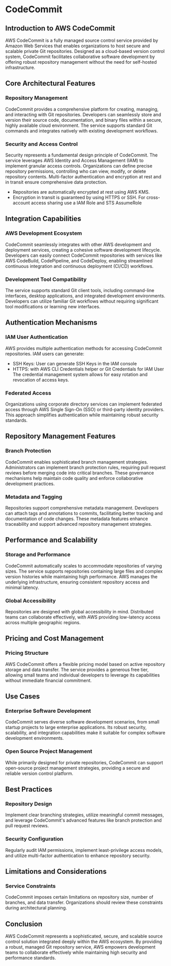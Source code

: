 # CodeCommit

## Introduction to AWS CodeCommit

AWS CodeCommit is a fully managed source control service provided by Amazon Web Services that enables organizations to host secure and scalable private Git repositories. Designed as a cloud-based version control system, CodeCommit facilitates collaborative software development by offering robust repository management without the need for self-hosted infrastructure.

## Core Architectural Features

### Repository Management
CodeCommit provides a comprehensive platform for creating, managing, and interacting with Git repositories. Developers can seamlessly store and version their source code, documentation, and binary files within a secure, highly available cloud environment. The service supports standard Git commands and integrates natively with existing development workflows.

### Security and Access Control
Security represents a fundamental design principle of CodeCommit. The service leverages AWS Identity and Access Management (IAM) to implement granular access controls. Organizations can define precise repository permissions, controlling who can view, modify, or delete repository contents. 
Multi-factor authentication and encryption at rest and in transit ensure comprehensive data protection.
- Repositories are automatically encrypted at rest using AWS KMS.
- Encryption in transit is guaranteed by using HTTPS or SSH.
For cross-account access sharing use a IAM Role and STS AssumeRole

## Integration Capabilities

### AWS Development Ecosystem
CodeCommit seamlessly integrates with other AWS development and deployment services, creating a cohesive software development lifecycle. Developers can easily connect CodeCommit repositories with services like AWS CodeBuild, CodePipeline, and CodeDeploy, enabling streamlined continuous integration and continuous deployment (CI/CD) workflows.

### Development Tool Compatibility
The service supports standard Git client tools, including command-line interfaces, desktop applications, and integrated development environments. Developers can utilize familiar Git workflows without requiring significant tool modifications or learning new interfaces.

## Authentication Mechanisms

### IAM User Authentication
AWS provides multiple authentication methods for accessing CodeCommit repositories. IAM users can generate:
- SSH Keys: User can generate SSH Keys in the IAM console
- HTTPS: with AWS CLI Credentials helper or Git Credentials for IAM User
The credential management system allows for easy rotation and revocation of access keys.


### Federated Access
Organizations using corporate directory services can implement federated access through AWS Single Sign-On (SSO) or third-party identity providers. This approach simplifies authentication while maintaining robust security standards.

## Repository Management Features

### Branch Protection
CodeCommit enables sophisticated branch management strategies. Administrators can implement branch protection rules, requiring pull request reviews before merging code into critical branches. These governance mechanisms help maintain code quality and enforce collaborative development practices.

### Metadata and Tagging
Repositories support comprehensive metadata management. Developers can attach tags and annotations to commits, facilitating better tracking and documentation of code changes. These metadata features enhance traceability and support advanced repository management strategies.

## Performance and Scalability

### Storage and Performance
CodeCommit automatically scales to accommodate repositories of varying sizes. The service supports repositories containing large files and complex version histories while maintaining high performance. AWS manages the underlying infrastructure, ensuring consistent repository access and minimal latency.

### Global Accessibility
Repositories are designed with global accessibility in mind. Distributed teams can collaborate effectively, with AWS providing low-latency access across multiple geographic regions.

## Pricing and Cost Management

### Pricing Structure
AWS CodeCommit offers a flexible pricing model based on active repository storage and data transfer. The service provides a generous free tier, allowing small teams and individual developers to leverage its capabilities without immediate financial commitment.

## Use Cases

### Enterprise Software Development
CodeCommit serves diverse software development scenarios, from small startup projects to large enterprise applications. Its robust security, scalability, and integration capabilities make it suitable for complex software development environments.

### Open Source Project Management
While primarily designed for private repositories, CodeCommit can support open-source project management strategies, providing a secure and reliable version control platform.

## Best Practices

### Repository Design
Implement clear branching strategies, utilize meaningful commit messages, and leverage CodeCommit's advanced features like branch protection and pull request reviews.

### Security Configuration
Regularly audit IAM permissions, implement least-privilege access models, and utilize multi-factor authentication to enhance repository security.

## Limitations and Considerations

### Service Constraints
CodeCommit imposes certain limitations on repository size, number of branches, and data transfer. Organizations should review these constraints during architectural planning.

## Conclusion

AWS CodeCommit represents a sophisticated, secure, and scalable source control solution integrated deeply within the AWS ecosystem. By providing a robust, managed Git repository service, AWS empowers development teams to collaborate effectively while maintaining high security and performance standards.
